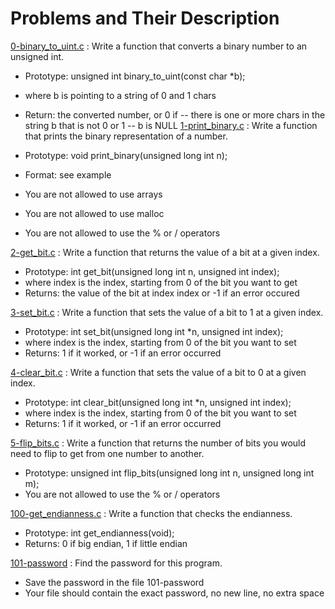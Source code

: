# Problems and Their Description
[0-binary_to_uint.c](0-binary_to_uint.c) : Write a function that converts a binary number to an unsigned int.

- Prototype: unsigned int binary_to_uint(const char *b);
- where b is pointing to a string of 0 and 1 chars
- Return: the converted number, or 0 if
 -- there is one or more chars in the string b that is not 0 or 1
 -- b is NULL
[1-print_binary.c](1-print_binary.c) : Write a function that prints the binary representation of a number.

- Prototype: void print_binary(unsigned long int n);
- Format: see example
- You are not allowed to use arrays
- You are not allowed to use malloc
- You are not allowed to use the % or / operators

[2-get_bit.c](2-get_bit.c) : Write a function that returns the value of a bit at a given index.

- Prototype: int get_bit(unsigned long int n, unsigned int index);
- where index is the index, starting from 0 of the bit you want to get
- Returns: the value of the bit at index index or -1 if an error occured

[3-set_bit.c](3-set_bit.c) : Write a function that sets the value of a bit to 1 at a given index.

- Prototype: int set_bit(unsigned long int *n, unsigned int index);
- where index is the index, starting from 0 of the bit you want to set
- Returns: 1 if it worked, or -1 if an error occurred

[4-clear_bit.c](4-clear_bit.c) : Write a function that sets the value of a bit to 0 at a given index.

- Prototype: int clear_bit(unsigned long int *n, unsigned int index);
- where index is the index, starting from 0 of the bit you want to set
- Returns: 1 if it worked, or -1 if an error occurred

[5-flip_bits.c](5-flip_bits.c) : Write a function that returns the number of bits you would need to flip to get from one number to another.

- Prototype: unsigned int flip_bits(unsigned long int n, unsigned long int m);
- You are not allowed to use the % or / operators

[100-get_endianness.c](100-get_endianness.c) : Write a function that checks the endianness.

- Prototype: int get_endianness(void);
- Returns: 0 if big endian, 1 if little endian

[101-password](101-password) : Find the password for this program.

- Save the password in the file 101-password
- Your file should contain the exact password, no new line, no extra space
